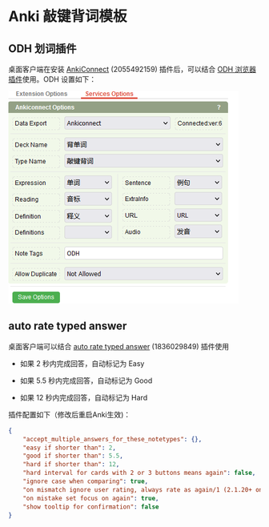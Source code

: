 # Anki 敲键背词模板

## ODH 划词插件
桌面客户端在安装 [AnkiConnect](https://ankiweb.net/shared/info/2055492159) (2055492159) 插件后，可以结合 [ODH 浏览器插件](https://chrome.google.com/webstore/detail/online-dictionary-helper/lppjdajkacanlmpbbcdkccjkdbpllajb)使用。ODH 设置如下：

![ODH 设置](samples/ODH_settings.png)

## auto rate typed answer

桌面客户端可以结合 [auto rate typed answer](https://ankiweb.net/shared/info/1836029849)  (1836029849) 插件使用

- 如果 2 秒内完成回答，自动标记为 Easy

- 如果 5.5 秒内完成回答，自动标记为 Good

- 如果 12 秒内完成回答，自动标记为 Hard

插件配置如下（修改后重启Anki生效)：

```json
{
    "accept_multiple_answers_for_these_notetypes": {},
    "easy if shorter than": 2,
    "good if shorter than": 5.5,
    "hard if shorter than": 12,
    "hard interval for cards with 2 or 3 buttons means again": false,
    "ignore case when comparing": true,
    "on mismatch ignore user rating, always rate as again/1 (2.1.20+ only)": false,
    "on mistake set focus on again": true,
    "show tooltip for confirmation": false
}
```